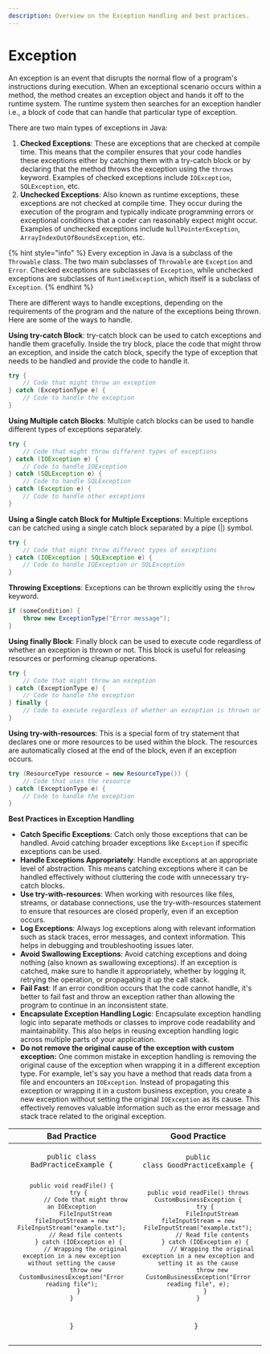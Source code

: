 ```yaml
---
description: Overview on the Exception Handling and best practices.
---
```


# Exception

An exception is an event that disrupts the normal flow of a program's instructions during execution. When an exceptional scenario occurs within a method, the method creates an exception object and hands it off to the runtime system. The runtime system then searches for an exception handler i.e., a block of code that can handle that particular type of exception.

There are two main types of exceptions in Java:

1. **Checked Exceptions**: These are exceptions that are checked at compile time. This means that the compiler ensures that your code handles these exceptions either by catching them with a try-catch block or by declaring that the method throws the exception using the `throws` keyword. Examples of checked exceptions include `IOException`, `SQLException`, etc.
2. **Unchecked Exceptions**: Also known as runtime exceptions, these exceptions are not checked at compile time. They occur during the execution of the program and typically indicate programming errors or exceptional conditions that a coder can reasonably expect might occur. Examples of unchecked exceptions include `NullPointerException`, `ArrayIndexOutOfBoundsException`, etc.

{% hint style="info" %}
Every exception in Java is a subclass of the `Throwable` class. The two main subclasses of `Throwable` are `Exception` and `Error`. Checked exceptions are subclasses of `Exception`, while unchecked exceptions are subclasses of `RuntimeException`, which itself is a subclass of `Exception`.
{% endhint %}

There are different ways to handle exceptions, depending on the requirements of the program and the nature of the exceptions being thrown. Here are some of the ways to handle.

**Using try-catch Block**: try-catch block can be used to catch exceptions and handle them gracefully. Inside the try block, place the code that might throw an exception, and inside the catch block, specify the type of exception that needs to be handled and provide the code to handle it.

```java
try {
    // Code that might throw an exception
} catch (ExceptionType e) {
    // Code to handle the exception
}
```

**Using Multiple catch Blocks**: Multiple catch blocks can be used to handle different types of exceptions separately.

```java
try {
    // Code that might throw different types of exceptions
} catch (IOException e) {
    // Code to handle IOException
} catch (SQLException e) {
    // Code to handle SQLException
} catch (Exception e) {
    // Code to handle other exceptions
}
```

**Using a Single catch Block for Multiple Exceptions**: Multiple exceptions can be catched using a single catch block separated by a pipe (|) symbol.

```java
try {
    // Code that might throw different types of exceptions
} catch (IOException | SQLException e) {
    // Code to handle IOException or SQLException
}
```

**Throwing Exceptions**: Exceptions can be thrown explicitly using the `throw` keyword.&#x20;

```java
if (someCondition) {
    throw new ExceptionType("Error message");
}
```

**Using finally Block**: Finally block can be used to execute code regardless of whether an exception is thrown or not. This block is useful for releasing resources or performing cleanup operations.

```java
try {
    // Code that might throw an exception
} catch (ExceptionType e) {
    // Code to handle the exception
} finally {
    // Code to execute regardless of whether an exception is thrown or not
}
```

**Using try-with-resources**: This is a special form of try statement that declares one or more resources to be used within the block. The resources are automatically closed at the end of the block, even if an exception occurs.

```java
try (ResourceType resource = new ResourceType()) {
    // Code that uses the resource
} catch (ExceptionType e) {
    // Code to handle the exception
}
```



**Best Practices in Exception Handling**

* **Catch Specific Exceptions**: Catch only those exceptions that can be handled. Avoid catching broader exceptions like `Exception` if specific exceptions can be used.
* **Handle Exceptions Appropriately**: Handle exceptions at an appropriate level of abstraction. This means catching exceptions where it can be handled effectively without cluttering the code with unnecessary try-catch blocks.
* **Use try-with-resources**: When working with resources like files, streams, or database connections, use the try-with-resources statement to ensure that resources are closed properly, even if an exception occurs.
* **Log Exceptions**: Always log exceptions along with relevant information such as stack traces, error messages, and context information. This helps in debugging and troubleshooting issues later.
* **Avoid Swallowing Exceptions**: Avoid catching exceptions and doing nothing (also known as swallowing exceptions). If an exception is catched, make sure to handle it appropriately, whether by logging it, retrying the operation, or propagating it up the call stack.
* **Fail Fast**: If an error condition occurs that the code cannot handle, it's better to fail fast and throw an exception rather than allowing the program to continue in an inconsistent state.
* **Encapsulate Exception Handling Logic**: Encapsulate exception handling logic into separate methods or classes to improve code readability and maintainability. This also helps in reusing exception handling logic across multiple parts of your application.
* **Do not remove the original cause of the exception with custom exception:** One common mistake in exception handling is removing the original cause of the exception when wrapping it in a different exception type. For example, let's say you have a method that reads data from a file and encounters an `IOException`. Instead of propagating this exception or wrapping it in a custom business exception, you create a new exception without setting the original `IOException` as its cause. This effectively removes valuable information such as the error message and stack trace related to the original exception.

<table data-full-width="true"><thead><tr><th align="center">Bad Practice</th><th align="center">Good Practice</th></tr></thead><tbody><tr><td align="center"><p></p><pre class="language-java"><code class="lang-java">public class BadPracticeExample {

    public void readFile() {
        try {
            // Code that might throw an IOException
            FileInputStream fileInputStream = new FileInputStream("example.txt");
            // Read file contents
        } catch (IOException e) {
            // Wrapping the original exception in a new exception without setting the cause
            throw new CustomBusinessException("Error reading file");
        }
    }
}
</code></pre></td><td align="center"><p></p><pre class="language-java"><code class="lang-java">public class GoodPracticeExample {

    public void readFile() throws CustomBusinessException {
        try {
            FileInputStream fileInputStream = new FileInputStream("example.txt");
            // Read file contents
        } catch (IOException e) {
            // Wrapping the original exception in a new exception and setting it as the cause
            throw new CustomBusinessException("Error reading file", e);
        }
    }
}
</code></pre></td></tr></tbody></table>
